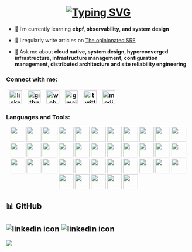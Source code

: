 <h1 align="center">
  <a href="https://git.io/typing-svg"><img src="https://readme-typing-svg.herokuapp.com?font=Fira+Code&weight=900&pause=1000&center=true&vCenter=true&random=false&width=435&lines=Making+production+predictable" alt="Typing SVG" /></a>
</h1>

- 🌱 I’m currently learning **ebpf, observability, and system design**

- 📝 I regularly write articles on [The opinionated SRE](https://soham.super.site/blogs)

- 💬 Ask me about **cloud native, system design, hyperconverged infrastructure, infrastructure management, configuration management, distributed architecture and site reliability engineering**


<h3 align="left">Connect with me:</h3>

<table align="center">
    <thead align="center">
        <tr>
            <th>
                <a href="https://www.linkedin.com/in/sohamdutta/" title="linkedin.com/in/sohamdutta">
                    <img loading="lazy" alt="linkedin icon" src="https://upload.wikimedia.org/wikipedia/commons/8/81/LinkedIn_icon.svg" width="35px">
                </a>
            </th>
            <th>
                <a href="https://www.github.com/NP-compete" title="github.com/NP-compete">
                    <img loading="lazy" alt="github icon" src="https://cdn.simpleicons.org/github/EB008B" width="35px">
                </a>
            </th>
            <th>
                <a href="https://soham.super.site/" title="soham.super.site">
                    <img loading="lazy" alt="web icon" src="https://cdn.simpleicons.org/googlechrome/EB008B" width="35px">
                </a>
            </th>
            <th>
                <a href="mailto:soham.dutta.devops@gmail.com" title="soham.dutta.devops@gmail.com">
                    <img loading="lazy" alt="gmail icon" src="https://cdn.simpleicons.org/gmail/EB008B" width="35px">
                </a>
            </th>
            <th>
                <a href="https://twitter.com/mr_right96" title="twitter.com/mr_right96">
                    <img loading="lazy" alt="twitter icon" src="https://cdn.simpleicons.org/x/EB008B" width="35px">
                </a>
            </th>
            <th>
                <a href="https://medium.com/@mr-right" title="medium.com/@mr-right">
                    <img loading="lazy" alt="medium icon" src="https://cdn.simpleicons.org/medium/EB008B" width="35px">
                </a>
            </th>
        </tr>
    </thead>
</table>

<h3 align="left">Languages and Tools:</h3>

<div align="center">
  <img loading="lazy" height="40" width="40" src="https://cdn.simpleicons.org/amazonaws/FFFFFF"/>
  <img loading="lazy" height="40" width="40" src="https://cdn.simpleicons.org/kubernetes/FFFFFF"/>
  <img loading="lazy" height="40" width="40" src="https://cdn.simpleicons.org/github/FFFFFF"/>
  <img loading="lazy" height="40" width="40" src="https://cdn.simpleicons.org/githubactions/FFFFFF"/>
  <img loading="lazy" height="40" width="40" src="https://cdn.simpleicons.org/gitlab/FFFFFF"/>
  <img loading="lazy" height="40" width="40" src="https://cdn.simpleicons.org/redhatopenshift/FFFFFF"/>
  <img loading="lazy" height="40" width="40" src="https://cdn.simpleicons.org/openstack/FFFFFF"/>
  <img loading="lazy" height="40" width="40" src="https://cdn.simpleicons.org/ansible/FFFFFF"/>
  <img loading="lazy" height="40" width="40" src="https://cdn.simpleicons.org/python/FFFFFF"/>
  <img loading="lazy" height="40" width="40" src="https://cdn.simpleicons.org/go/FFFFFF"/>
  <img loading="lazy" height="40" width="40" src="https://cdn.simpleicons.org/mongodb/FFFFFF"/>
  <img loading="lazy" height="40" width="40" src="https://cdn.simpleicons.org/django/FFFFFF"/>
  <img loading="lazy" height="40" width="40" src="https://cdn.simpleicons.org/linux/FFFFFF"/>
  <img loading="lazy" height="40" width="40" src="https://cdn.simpleicons.org/mysql/FFFFFF"/>
  <img loading="lazy" height="40" width="40" src="https://cdn.simpleicons.org/docker/FFFFFF"/>
  <img loading="lazy" height="40" width="40" src="https://cdn.simpleicons.org/packer/FFFFFF"/>
  <img loading="lazy" height="40" width="40" src="https://cdn.simpleicons.org/jenkins/FFFFFF"/>
  <img loading="lazy" height="40" width="40" src="https://cdn.simpleicons.org/splunk/FFFFFF"/>
  <img loading="lazy" height="40" width="40" src="https://cdn.simpleicons.org/postgresql/FFFFFF"/>
  <img loading="lazy" height="40" width="40" src="https://cdn.simpleicons.org/elasticcloud/FFFFFF"/>
  <img loading="lazy" height="40" width="40" src="https://cdn.simpleicons.org/elasticsearch/FFFFFF"/>
  <img loading="lazy" height="40" width="40" src="https://cdn.simpleicons.org/serverless/FFFFFF"/>
  <img loading="lazy" height="40" width="40" src="https://cdn.simpleicons.org/diagramsdotnet/FFFFFF"/>
  <img loading="lazy" height="40" width="40" src="https://cdn.simpleicons.org/terraform/FFFFFF"/>
  <img loading="lazy" height="40" width="40" src="https://cdn.simpleicons.org/opentofu/FFFFFF"/>
  <img loading="lazy" height="40" width="40" src="https://cdn.simpleicons.org/gnubash/FFFFFF"/>
  <img loading="lazy" height="40" width="40" src="https://cdn.simpleicons.org/metabase/FFFFFF"/>
  <img loading="lazy" height="40" width="40" src="https://cdn.simpleicons.org/liquibase/FFFFFF"/>
  <img loading="lazy" height="40" width="40" src="https://cdn.simpleicons.org/redis/FFFFFF"/>
  <img loading="lazy" height="40" width="40" src="https://cdn.simpleicons.org/apachekafka/FFFFFF"/>
  <img loading="lazy" height="40" width="40" src="https://cdn.simpleicons.org/cloudflare/FFFFFF"/>
  <img loading="lazy" height="40" width="40" src="https://cdn.simpleicons.org/newrelic/FFFFFF"/>
  <img loading="lazy" height="40" width="40" src="https://cdn.simpleicons.org/uptimekuma/FFFFFF"/>
  <img loading="lazy" height="40" width="40" src="https://cdn.simpleicons.org/opentelemetry/FFFFFF"/>
  <img loading="lazy" height="40" width="40" src="https://cdn.simpleicons.org/sonarqube/FFFFFF"/>
  <img loading="lazy" height="40" width="40" src="https://cdn.simpleicons.org/sonarcloud/FFFFFF"/>
  <img loading="lazy" height="40" width="40" src="https://cdn.simpleicons.org/owasp/FFFFFF"/>
  <img loading="lazy" height="40" width="40" src="https://cdn.simpleicons.org/trivy/FFFFFF"/>
</div>

## 📊 GitHub

<img loading="lazy" alt="linkedin icon" src="https://github-readme-stats.vercel.app/api/top-langs/?username=NP-compete&layout=compact&theme=vision-friendly-dark"> <img loading="lazy" alt="linkedin icon" src="https://github-profile-trophy.vercel.app/?username=NP-compete&rank=S,AAA,AA,A&theme=radical&no-frame=false&no-bg=false&margin-w=4">
---
[![](https://visitcount.itsvg.in/api?id=NP-compete&icon=0&color=8)](https://visitcount.itsvg.in)
